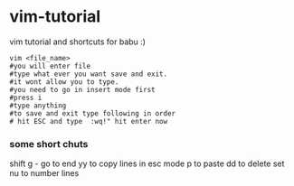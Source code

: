 # vim-tutorial
vim tutorial and shortcuts for babu :)
```
vim <file_name>
#you will enter file
#type what ever you want save and exit.
#it wont allow you to type.
#you need to go in insert mode first
#press i
#type anything
#to save and exit type following in order
# hit ESC and type  :wq!" hit enter now
```
### some short chuts
shift g - go to end 
yy to copy lines in esc mode
p to paste
dd to delete
set nu to number lines 
